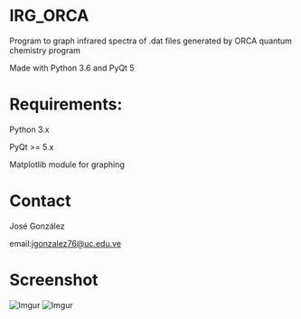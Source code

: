 # IRG_ORCA
Program to graph infrared spectra of .dat files generated by ORCA quantum chemistry program

Made with Python 3.6 and PyQt 5 

# Requirements: 
Python 3.x

PyQt >= 5.x

Matplotlib module for graphing

# Contact
José González

email:jgonzalez76@uc.edu.ve

# Screenshot

![Imgur](https://i.imgur.com/pW6wSpl.png)
![Imgur](https://i.imgur.com/PFn0yCG.png)
